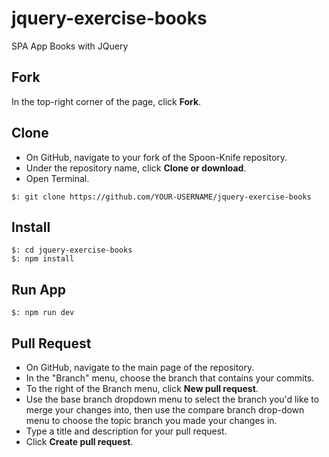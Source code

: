 # jquery-exercise-books
SPA App Books with JQuery 

## Fork

In the top-right corner of the page, click **Fork**.


## Clone
- On GitHub, navigate to your fork of the Spoon-Knife repository.
- Under the repository name, click **Clone or download**.
- Open Terminal.

```
$: git clone https://github.com/YOUR-USERNAME/jquery-exercise-books
```

## Install

```
$: cd jquery-exercise-books
$: npm install
```

## Run App

```
$: npm run dev
```

## Pull Request

- On GitHub, navigate to the main page of the repository.
- In the "Branch" menu, choose the branch that contains your commits.
- To the right of the Branch menu, click **New pull request**.
- Use the base branch dropdown menu to select the branch you'd like to merge your changes into, then use the compare branch drop-down menu to choose the topic branch you made your changes in.
- Type a title and description for your pull request.
- Click **Create pull request**.
